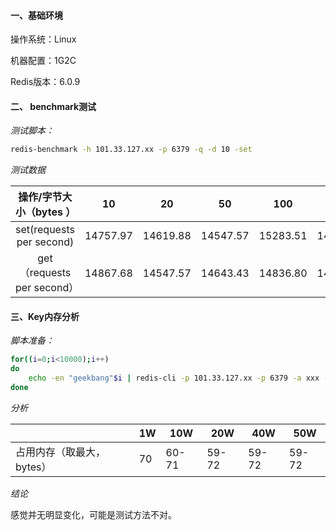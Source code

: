 #### 一、基础环境

操作系统：Linux

机器配置：1G2C

Redis版本：6.0.9

#### 二、 benchmark测试

*测试脚本：*

```bash
redis-benchmark -h 101.33.127.xx -p 6379 -q -d 10 -set
```

*测试数据*

|  操作/字节大小（bytes ）   |    10    |    20    |    50    |   100    |   200    |   1k    |   5k    |
| :------------------------: | :------: | :------: | :------: | :------: | :------: | :-----: | :-----: |
|  set(requests per second)  | 14757.97 | 14619.88 | 14547.57 | 15283.51 | 14255.17 | 4086.97 | 743.74  |
| get（requests per second） | 14867.68 | 14547.57 | 14643.43 | 14836.80 | 14751.44 | 8938.95 | 8555.78 |

#### 三、Key内存分析

*脚本准备：*

```bash
for((i=0;i<10000);i++)
do
	echo -en "geekbang"$i | redis-cli -p 101.33.127.xx -p 6379 -a xxx -x set name$i >> redisTmp.log
done
```

*分析*

|                           | 1W   | 10W   | 20W   | 40W   | 50W   |
| ------------------------- | ---- | ----- | ----- | ----- | ----- |
| 占用内存（取最大，bytes） | 70   | 60-71 | 59-72 | 59-72 | 59-72 |

*结论*

感觉并无明显变化，可能是测试方法不对。